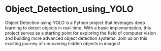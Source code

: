 # Object_Detection_using_YOLO
Object Detection using YOLO is a Python project that leverages deep learning to detect objects in real-time. With a basic implementation, this project serves as a starting point for exploring the field of computer vision and building more advanced object detection systems. Join us on this exciting journey of uncovering hidden objects in images!
